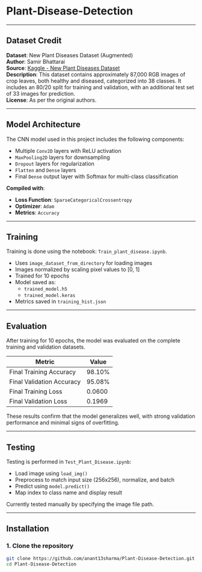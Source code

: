 # Plant-Disease-Detection
---
## Dataset Credit

**Dataset**: New Plant Diseases Dataset (Augmented)  
**Author**: Samir Bhattarai  
**Source**: [Kaggle - New Plant Diseases Dataset](https://www.kaggle.com/datasets/vipoooool/new-plant-diseases-dataset)  
**Description**: This dataset contains approximately 87,000 RGB images of crop leaves, both healthy and diseased, categorized into 38 classes. It includes an 80/20 split for training and validation, with an additional test set of 33 images for prediction.  
**License**: As per the original authors.

---

## Model Architecture

The CNN model used in this project includes the following components:

- Multiple `Conv2D` layers with ReLU activation
- `MaxPooling2D` layers for downsampling
- `Dropout` layers for regularization
- `Flatten` and `Dense` layers
- Final `Dense` output layer with Softmax for multi-class classification

**Compiled with**:
- **Loss Function**: `SparseCategoricalCrossentropy`
- **Optimizer**: `Adam`
- **Metrics**: `Accuracy`

---

## Training

Training is done using the notebook: `Train_plant_disease.ipynb`.

- Uses `image_dataset_from_directory` for loading images
- Images normalized by scaling pixel values to [0, 1]
- Trained for 10 epochs
- Model saved as:
  - `trained_model.h5`
  - `trained_model.keras`
- Metrics saved in `training_hist.json`

---

## Evaluation

After training for 10 epochs, the model was evaluated on the complete training and validation datasets.

| Metric                   | Value       |
|--------------------------|-------------|
| Final Training Accuracy  | 98.10%      |
| Final Validation Accuracy| 95.08%      |
| Final Training Loss      | 0.0600      |
| Final Validation Loss    | 0.1969      |

These results confirm that the model generalizes well, with strong validation performance and minimal signs of overfitting.


---

## Testing

Testing is performed in `Test_Plant_Disease.ipynb`:

- Load image using `load_img()`
- Preprocess to match input size (256x256), normalize, and batch
- Predict using `model.predict()`
- Map index to class name and display result

Currently tested manually by specifying the image file path.

---

## Installation

### 1. Clone the repository
```bash
git clone https://github.com/anant13sharma/Plant-Disease-Detection.git
cd Plant-Disease-Detection

